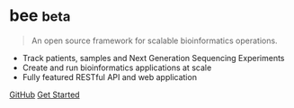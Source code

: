 <!-- ![logo](_static/icon.svg) -->

# bee <small>beta</small>

> An open source framework for scalable bioinformatics operations.

* Track patients, samples and Next Generation Sequencing Experiments
* Create and run bioinformatics applications at scale
* Fully featured RESTful API and web application

[GitHub](https://github.com/leukgen/django-bee/)
[Get Started](#bee)
